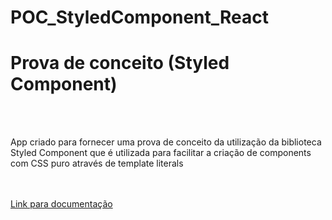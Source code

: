 # POC_StyledComponent_React

<h1>Prova de conceito (Styled Component)</h1>
<br/> 
<br/>
<p>App criado para fornecer uma prova de conceito da utilização da biblioteca Styled Component que é utilizada para facilitar a criação de components com CSS puro através de template literals</p>
<br/> 
<br/>
<a href="https://styled-components.com/">Link para documentação</a>
